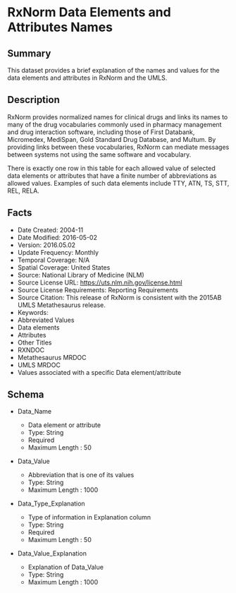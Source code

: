 # RxNorm Data Elements and Attributes Names

## Summary
This dataset provides a brief explanation of the names and values for the data elements and attributes in RxNorm and the UMLS.

## Description
RxNorm provides normalized names for clinical drugs and links its names to many of the drug vocabularies commonly used in pharmacy management and drug interaction software, including those of First Databank, Micromedex, MediSpan, Gold Standard Drug Database, and Multum. By providing links between these vocabularies, RxNorm can mediate messages between systems not using the same software and vocabulary.

There is exactly one row in this table for each allowed value of selected data elements or attributes that have a finite number of abbreviations as allowed values. Examples of such data elements include TTY, ATN, TS, STT, REL, RELA.

## Facts
- Date Created: 2004-11
- Date Modified: 2016-05-02
- Version: 2016.05.02
- Update Frequency: Monthly
- Temporal Coverage: N/A
- Spatial Coverage: United States
- Source: National Library of Medicine (NLM)
- Source License URL: https://uts.nlm.nih.gov/license.html
- Source License Requirements: Reporting Requirements
- Source Citation: This release of RxNorm is consistent with the 2015AB UMLS Metathesaurus release.
- Keywords: 
 - Abbreviated Values
 - Data elements
 - Attributes
- Other Titles
 - RXNDOC
 - Metathesaurus MRDOC 
 - UMLS MRDOC 
 - Values associated with a specific Data element/attribute

## Schema
- Data_Name
  - Data element or attribute
  - Type: String
  - Required
  - Maximum Length : 50
  
- Data_Value
  - Abbreviation that is one of its values
  - Type: String
  - Maximum Length : 1000

- Data_Type_Explanation
  - Type of information in Explanation column
  - Type: String
  - Required
  - Maximum Length : 50

- Data_Value_Explanation
  - Explanation of Data_Value
  - Type: String
  - Maximum Length : 1000
